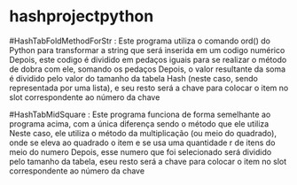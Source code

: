 # hashprojectpython

#HashTabFoldMethodForStr :
Este programa utiliza o comando ord() do Python para transformar a string que será inserida em um codigo numérico
Depois, este codigo é dividido em pedaços iguais para se realizar o método de dobra com ele, somando os pedaços
Depois, o valor resultante da soma é dividido pelo valor do tamanho da tabela Hash (neste caso, sendo representada por uma lista),
e seu resto será a chave para colocar o item no slot correspondente ao número da chave

#HashTabMidSquare :
Este programa funciona de forma semelhante ao programa acima, com a única diferença sendo o método que ele utiliza
Neste caso, ele utiliza o método da multiplicação (ou meio do quadrado), onde se eleva ao quadrado o item e se usa 
uma quantidade r de itens do meio do numero
Depois, esse numero que foi selecionado será dividido pelo tamanho da tabela, eseu resto será a chave para colocar o item no slot correspondente ao número da chave
